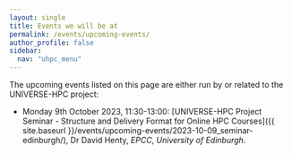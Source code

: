 ```yaml
---
layout: single  
title: Events we will be at
permalink: /events/upcoming-events/
author_profile: false
sidebar:
  nav: "uhpc_menu"
---
```


The upcoming events listed on this page are either run by or related to the UNIVERSE-HPC project:


 - Monday 9th October 2023, 11:30-13:00: [UNIVERSE-HPC Project Seminar - Structure and Delivery Format for Online HPC Courses]({{ site.baseurl }}/events/upcoming-events/2023-10-09_seminar-edinburgh/), Dr David Henty, _EPCC, University of Edinburgh_.
